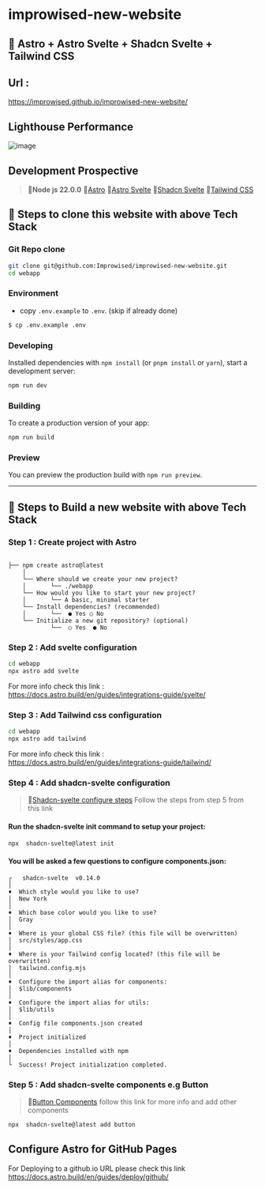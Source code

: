 # improwised-new-website

## 🔮 Astro + Astro Svelte + Shadcn Svelte + Tailwind CSS

## Url :
https://improwised.github.io/improwised-new-website/

## Lighthouse Performance

![image](https://github.com/user-attachments/assets/e62d61da-a58e-4eaf-b451-fbe8ee1011ac)

## Development Prospective

> 🔹**Node js 22.0.0**
> 🔹[Astro](https://astro.build/)
> 🔹[Astro Svelte](https://docs.astro.build/en/guides/integrations-guide/svelte/)
> 🔹[Shadcn Svelte](https://www.shadcn-svelte.com/docs/installation/astro)
> 🔹[Tailwind CSS](https://docs.astro.build/en/guides/integrations-guide/tailwind/)


## 🚀 Steps to clone this website with above Tech Stack

### Git Repo clone


```bash
git clone git@github.com:Improwised/improwised-new-website.git
cd webapp
```

### Environment

* copy `.env.example` to `.env`. (skip if already done)


```bash
$ cp .env.example .env
```

### Developing
Installed dependencies with `npm install` (or `pnpm install` or `yarn`), start a development server:

```bash
npm run dev
```

### Building

To create a production version of your app:

```sh
npm run build
```

### Preview

You can preview the production build with `npm run preview`.


----------------------------------------------------------------




## 🚀 Steps to Build a new website with above Tech Stack

### Step 1 : Create project with Astro

```text

├── npm create astro@latest
    │
    └── Where should we create your new project?
    │       └── ./webapp
    └── How would you like to start your new project?
    │       └── A basic, minimal starter
    └── Install dependencies? (recommended)
    │       └──  ● Yes ○ No
    └── Initialize a new git repository? (optional)
		    └──  ○ Yes  ● No

```

### Step 2 : Add svelte configuration


```bash
cd webapp
npx astro add svelte
```
For more info check this link : https://docs.astro.build/en/guides/integrations-guide/svelte/


### Step 3 : Add Tailwind css configuration


```bash
cd webapp
npx astro add tailwind
```
For more info check this link : https://docs.astro.build/en/guides/integrations-guide/tailwind/


### Step 4 : Add shadcn-svelte configuration

> 🔹[Shadcn-svelte configure steps](https://www.shadcn-svelte.com/docs/installation/astro) Follow the steps from step 5 from this link


#### Run the shadcn-svelte init command to setup your project:
```bash
npx  shadcn-svelte@latest init
```
#### You will be asked a few questions to configure components.json:

```text
┌   shadcn-svelte  v0.14.0
│
♦️  Which style would you like to use?
│  New York
│
♦️  Which base color would you like to use?
│  Gray
│
♦️  Where is your global CSS file? (this file will be overwritten)
│  src/styles/app.css
│
♦️  Where is your Tailwind config located? (this file will be overwritten)
│  tailwind.config.mjs
│
♦️  Configure the import alias for components:
│  $lib/components
│
♦️  Configure the import alias for utils:
│  $lib/utils
│
♦️  Config file components.json created
│
♦️  Project initialized
│
♦️  Dependencies installed with npm
│
└  Success! Project initialization completed.
```

### Step 5 : Add shadcn-svelte components e.g Button
> 🔹[Button Components](https://www.shadcn-svelte.com/docs/components/button) follow this link for more info and add other components
```bash
npx  shadcn-svelte@latest add button
```


## Configure Astro for GitHub Pages
   For Deploying to a github.io URL please check this link
   https://docs.astro.build/en/guides/deploy/github/



